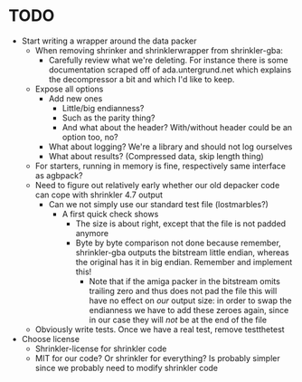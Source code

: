 <!--
SPDX-FileCopyrightText: 2025 Thomas Mathys
SPDX-License-Identifier: MIT
-->

# TODO
* Start writing a wrapper around the data packer
  * When removing shrinker and shrinklerwrapper from shrinkler-gba:
    * Carefully review what we're deleting. For instance there is some documentation scraped off of ada.untergrund.net which explains
      the decompressor a bit and which I'd like to keep.
  * Expose all options
    * Add new ones
      * Little/big endianness?
      * Such as the parity thing?
      * And what about the header? With/without header could be an option too, no?
    * What about logging? We're a library and should not log ourselves
    * What about results? (Compressed data, skip length thing)
  * For starters, running in memory is fine, respectively same interface as agbpack?
  * Need to figure out relatively early whether our old depacker code can cope with
    shrinkler 4.7 output
    * Can we not simply use our standard test file (lostmarbles?)
      * A first quick check shows
        * The size is about right, except that the file is not padded anymore
        * Byte by byte comparison not done because remember, shrinkler-gba outputs the bitstream
          little endian, whereas the original has it in big endian. Remember and implement this!
          * Note that if the amiga packer in the bitstream omits trailing zero and thus does not
            pad the file this will have no effect on *our* output size: in order to swap the
            endianness we have to add these zeroes again, since in our case they will *not*
            be at the end of the file
  * Obviously write tests. Once we have a real test, remove testthetest
* Choose license
  * Shrinkler-license for shrinkler code
  * MIT for our code? Or shrinkler for everything? Is probably simpler since we probably need to modify shrinkler code
